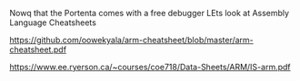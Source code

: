 Nowq that the Portenta comes with a free debugger LEts look at Assembly Language Cheatsheets



https://github.com/oowekyala/arm-cheatsheet/blob/master/arm-cheatsheet.pdf

https://www.ee.ryerson.ca/~courses/coe718/Data-Sheets/ARM/IS-arm.pdf

